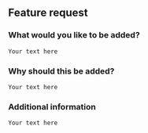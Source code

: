 ## Feature request

### What would you like to be added?
  `Your text here`

### Why should this be added?
  `Your text here`
  
### Additional information
  `Your text here`
